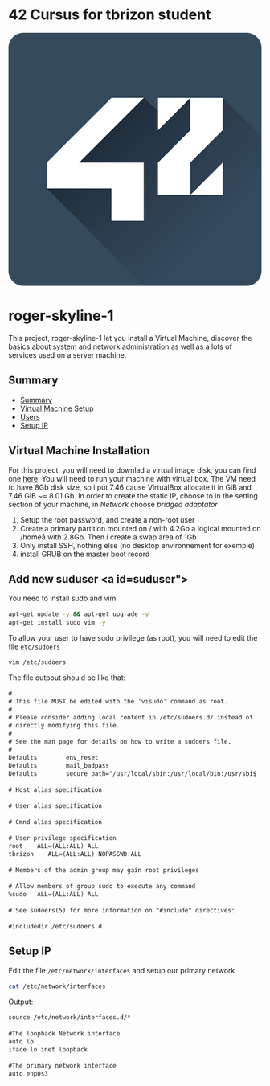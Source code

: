 # 42 Cursus for tbrizon student
![](Screenshots/42.png)

# roger-skyline-1
This project, roger-skyline-1 let you install a Virtual Machine, discover the basics about system and network administration as well as a lots of services used on a server machine.

## Summary <a id="summary"></a>

- [Summary](#summary)
- [Virtual Machine Setup](#VMsetup)
- [Users](#suduser)
- [Setup IP](#IP)


## Virtual Machine Installation <a id="VMsetup"></a>

For this project, you will need to downlad a virtual image disk, you can find one [here](https://cdimage.debian.org/debian-cd/current/amd64/iso-cd/). You will need to run your machine with virtual box.
The VM need to have 8Gb disk size, so i put 7.46 cause VirtualBox allocate it in GiB and 7.46 GiB ~=  8.01 Gb.
In order to create the static IP, choose to in the setting section of your machine, in *Network* choose *bridged adaptator*
1. Setup the root password, and create a non-root user
2. Create a primary partition mounted on / with 4.2Gb a logical mounted on /homeå with 2.8Gb. Then i create a swap area of 1Gb
3. Only install SSH, nothing else (no desktop environnement for exemple)
4. install GRUB on the master boot record

## Add new suduser <a id=suduser">
You need to install sudo and vim.
```bash
apt-get update -y && apt-get upgrade -y
apt-get install sudo vim -y
```
To allow your user to have sudo privilege (as root), you will need to edit the file `etc/sudoers`
```bash
vim /etc/sudoers
```
The file outpout should be like that:

```console
#
# This file MUST be edited with the 'visudo' command as root.
#
# Please consider adding local content in /etc/sudoers.d/ instead of
# directly modifying this file.
#
# See the man page for details on how to write a sudoers file.
#
Defaults        env_reset
Defaults        mail_badpass
Defaults        secure_path="/usr/local/sbin:/usr/local/bin:/usr/sbi$

# Host alias specification

# User alias specification

# Cmnd alias specification

# User privilege specification
root    ALL=(ALL:ALL) ALL
tbrizon    ALL=(ALL:ALL) NOPASSWD:ALL

# Members of the admin group may gain root privileges

# Allow members of group sudo to execute any command
%sudo   ALL=(ALL:ALL) ALL

# See sudoers(5) for more information on "#include" directives:

#includedir /etc/sudoers.d
```

## Setup IP <a id="IP"></a>

Edit the file `/etc/network/interfaces` and setup our primary network

```bash
cat /etc/network/interfaces
```

Output:

```console
source /etc/network/interfaces.d/*

#The loopback Network interface
auto lo
iface lo inet loopback

#The primary network interface
auto enp0s3
```

